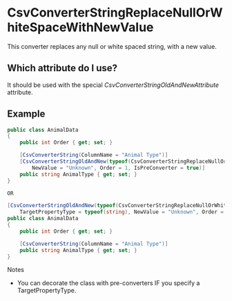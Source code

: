 # CsvConverterStringReplaceNullOrWhiteSpaceWithNewValue
This converter replaces any null or white spaced string, with a new value.

## Which attribute do I use?
It should be used with the special *CsvConverterStringOldAndNewAttribute* attribute.

## Example 
```c#
public class AnimalData
{
    public int Order { get; set; }

    [CsvConverterString(ColumnName = "Animal Type")]
    [CsvConverterStringOldAndNew(typeof(CsvConverterStringReplaceNullOrWhiteSpaceWithNewValue),
        NewValue = "Unknown", Order = 1, IsPreConverter = true)]
    public string AnimalType { get; set; }
}

OR

[CsvConverterStringOldAndNew(typeof(CsvConverterStringReplaceNullOrWhiteSpaceWithNewValue),
    TargetPropertyType = typeof(string), NewValue = "Unknown", Order = 1, IsPreConverter = true)]
public class AnimalData
{
    public int Order { get; set; }

    [CsvConverterString(ColumnName = "Animal Type")]
    public string AnimalType { get; set; }
}
```

Notes
- You can decorate the class with pre-converters IF you specify a TargetPropertyType.
